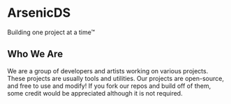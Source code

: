 # ArsenicDS
Building one project at a time™

## Who We Are
We are a group of developers and artists working on various projects. These projects are usually tools and utilities. Our projects are open-source, and free to use and modify! If you fork our repos and build off of them, some credit would be appreciated although it is not required.
